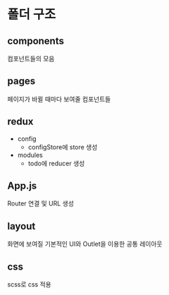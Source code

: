 # 폴더 구조

## components

컴포넌트들의 모음

## pages

페이지가 바뀔 때마다 보여줄 컴포넌트들

## redux

- config
  - configStore에 store 생성
- modules
  - todo에 reducer 생성

## App.js

Router 연결 및 URL 생성

## layout

화면에 보여질 기본적인 UI와 Outlet을 이용한 공통 레이아웃

## css

scss로 css 적용
